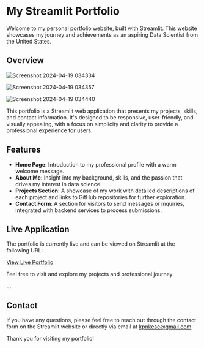 # My Streamlit Portfolio

Welcome to my personal portfolio website, built with Streamlit. This website showcases my journey and achievements as an aspiring Data Scientist from the United States.

## Overview

![Screenshot 2024-04-19 034334](https://github.com/AltUser44/Personal-Website/assets/138399028/67225a02-93d4-4406-8e5f-1a1b61439dbf)

![Screenshot 2024-04-19 034357](https://github.com/AltUser44/Personal-Website/assets/138399028/5d99a083-0c65-48dc-bd18-87becf4b91f7)

![Screenshot 2024-04-19 034440](https://github.com/AltUser44/Personal-Website/assets/138399028/c2f0a84f-ed60-46da-9383-6fba63c7d655)

This portfolio is a Streamlit web application that presents my projects, skills, and contact information. 
It's designed to be responsive, user-friendly, and visually appealing, with a focus on simplicity and clarity to provide a professional experience for users.

## Features
- **Home Page**: Introduction to my professional profile with a warm welcome message.
- **About Me**: Insight into my background, skills, and the passion that drives my interest in data science.
- **Projects Section**: A showcase of my work with detailed descriptions of each project and links to GitHub repositories for further exploration.
- **Contact Form**: A section for visitors to send messages or inquiries, integrated with backend services to process submissions.

## Live Application

The portfolio is currently live and can be viewed on Streamlit at the following URL:

[View Live Portfolio](https://share.streamlit.io/your-github-username/your-repo-name/your-app-file)

Feel free to visit and explore my projects and professional journey.

...

## Contact

If you have any questions, please feel free to reach out through the contact form on the Streamlit website or directly via email at kpnkese@gmail.com

Thank you for visiting my portfolio!

